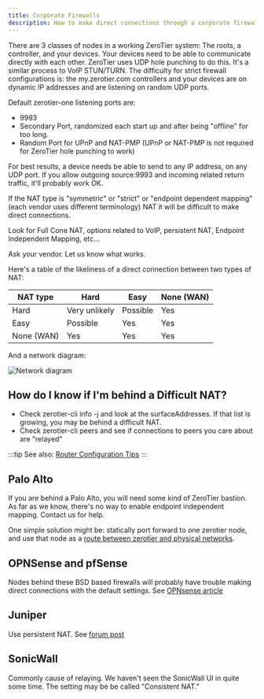 ```yaml
---
title: Corporate Firewalls
description: How to make direct connections through a corporate firewall
---
```


There are 3 classes of nodes in a working ZeroTier system: The roots, a controller, and your devices. Your devices need to be able to communicate directly with each other. ZeroTier uses UDP hole punching to do this. It's a similar process to VoIP STUN/TURN. The difficulty for strict firewall configurations is: the my.zerotier.com controllers and your devices are on dynamic IP addresses and are listening on random UDP ports.

Default zerotier-one listening ports are:

- 9993
- Secondary Port, randomized each start up and after being "offline" for too long.
- Random Port for UPnP and NAT-PMP (UPnP or NAT-PMP is not required for ZeroTier hole punching to work)

For best results, a device needs be able to send to any IP address, on any UDP port. If you allow outgoing source:9993 and incoming related return traffic, it'll probably work OK.

If the NAT type is "symmetric" or "strict" or "endpoint dependent mapping" (each vendor uses different terminology) NAT it will be difficult to make direct connections.

Look for Full Cone NAT, options related to VoIP, persistent NAT, Endpoint Independent Mapping, etc…

Ask your vendor. Let us know what works.

Here's a table of the likeliness of a direct connection between two types of NAT:

|NAT type|Hard|Easy|None (WAN)|
|-|-|-|-|
|Hard|Very unlikely|Possible|Yes|
|Easy|Possible|Yes|Yes|
|None (WAN)|Yes|Yes|Yes|

And a network diagram:

![Network diagram](./images/corporate-firewall-01.png)

## How do I know if I'm behind a Difficult NAT?

- Check zerotier-cli info -j and look at the surfaceAddresses. If that list is growing, you may be behind a difficult NAT.
- Check zerotier-cli peers and see if connections to peers you care about are "relayed"

:::tip
See also: [Router Configuration Tips](./routertips.md)
:::

## Palo Alto

If you are behind a Palo Alto, you will need some kind of ZeroTier bastion. As far as we know, there's no way to enable endpoint independent mapping. Contact us for help.

One simple solution might be: statically port forward to one zerotier node, and use that node as a [route between zerotier and physical networks](./route-between-phys-and-virt).

## OPNSense and pfSense

Nodes behind these BSD based firewalls will probably have trouble making direct connections with the default settings.
See [OPNsense article](opnsense#static-port)

## Juniper

Use persistent NAT. See [forum post](https://discuss.zerotier.com/t/srx-nat-configuration-for-a-zt-appliance/6115)

## SonicWall

Commonly cause of relaying. We haven't seen the SonicWall UI in quite some time. The setting may be be called "Consistent NAT."
